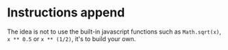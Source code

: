# Instructions append

The idea is not to use the built-in javascript functions such as `Math.sqrt(x)`, `x ** 0.5` or `x ** (1/2)`, it's to build your own.
